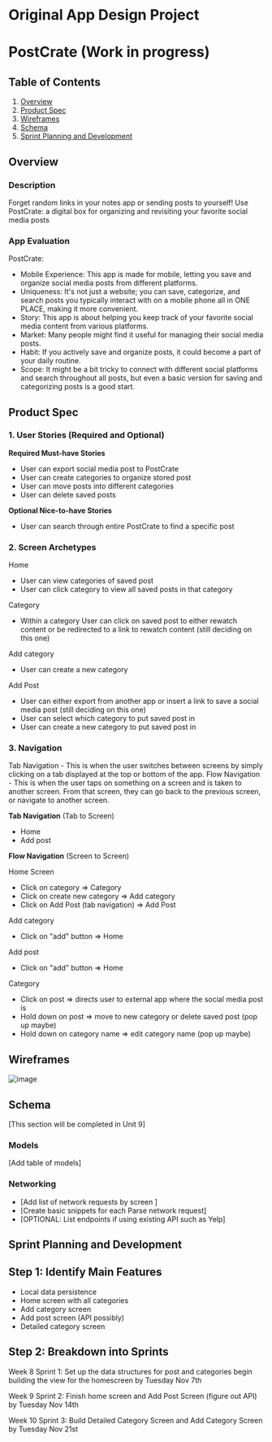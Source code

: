 Original App Design Project
===

# PostCrate (Work in progress)

## Table of Contents

1. [Overview](#Overview)
2. [Product Spec](#Product-Spec)
3. [Wireframes](#Wireframes)
4. [Schema](#Schema)
5. [Sprint Planning and Development](#Sprint-Planning-and-Development)

## Overview

### Description

Forget random links in your notes app or sending posts to yourself! Use PostCrate: a digital box for organizing and revisiting your favorite social media posts


### App Evaluation

PostCrate: 
- Mobile Experience: This app is made for mobile, letting you save and organize social media posts from different platforms.
- Uniqueness: It's not just a website; you can save, categorize, and search posts you typically interact with on a mobile phone all in ONE PLACE, making it more convenient.
- Story: This app is about helping you keep track of your favorite social media content from various platforms.
- Market: Many people might find it useful for managing their social media posts.
- Habit: If you actively save and organize posts, it could become a part of your daily routine.
- Scope: It might be a bit tricky to connect with different social platforms and search throughout all posts, but even a basic version for saving and categorizing posts is a good start.


## Product Spec

### 1. User Stories (Required and Optional)

**Required Must-have Stories**

- User can export social media post to PostCrate
- User can create categories to organize stored post
- User can move posts into different categories
- User can delete saved posts

**Optional Nice-to-have Stories**

- User can search through entire PostCrate to find a specific post 

### 2. Screen Archetypes


Home
- User can view categories of saved post
- User can click category to view all saved posts in that category

Category 
- Within a category User can click on saved post to either rewatch content or be redirected to a link to rewatch content (still deciding on this one)

Add category 
- User can create a new category 

Add Post
- User can either export from another app or insert a link to save a social media post (still deciding on this one)
- User can select which category to put saved post in
- User can create a new category to put saved post in 


### 3. Navigation

Tab Navigation - This is when the user switches between screens by simply clicking on a tab displayed at the top or bottom of the app.
Flow Navigation - This is when the user taps on something on a screen and is taken to another screen. From that screen, they can go back to the previous screen, or navigate to another screen.

**Tab Navigation** (Tab to Screen)
- Home
- Add post


**Flow Navigation** (Screen to Screen)
  
Home Screen
- Click on category => Category
- Click on create new category => Add category
- Click on Add Post (tab navigation) => Add Post

Add category 
- Click on "add" button => Home

Add post 
- Click on "add" button => Home
  
Category
- Click on post => directs user to external app where the social media post is
- Hold down on post => move to new category or delete saved post (pop up maybe)
- Hold down on category name => edit category name (pop up maybe)

## Wireframes

![image](https://github.com/kimsejas/ios101-milestone1/assets/109777428/856d17a0-d0bf-4e09-a02e-6e89dc821651)


## Schema 

[This section will be completed in Unit 9]

### Models

[Add table of models]

### Networking

- [Add list of network requests by screen ]
- [Create basic snippets for each Parse network request]
- [OPTIONAL: List endpoints if using existing API such as Yelp]

##  Sprint Planning and Development

## Step 1: Identify Main Features
- Local data persistence
- Home screen with all categories
- Add category screen
- Add post screen (API possibly)
- Detailed category screen

## Step 2: Breakdown into Sprints

Week 8 Sprint 1: Set up the data structures for post and categories begin building the view for the homescreen by Tuesday Nov 7th

Week 9 Sprint 2: Finish home screen and Add Post Screen (figure out API) by Tuesday Nov 14th

Week 10 Sprint 3: Build Detailed Category Screen and Add Category Screen by Tuesday Nov 21st



